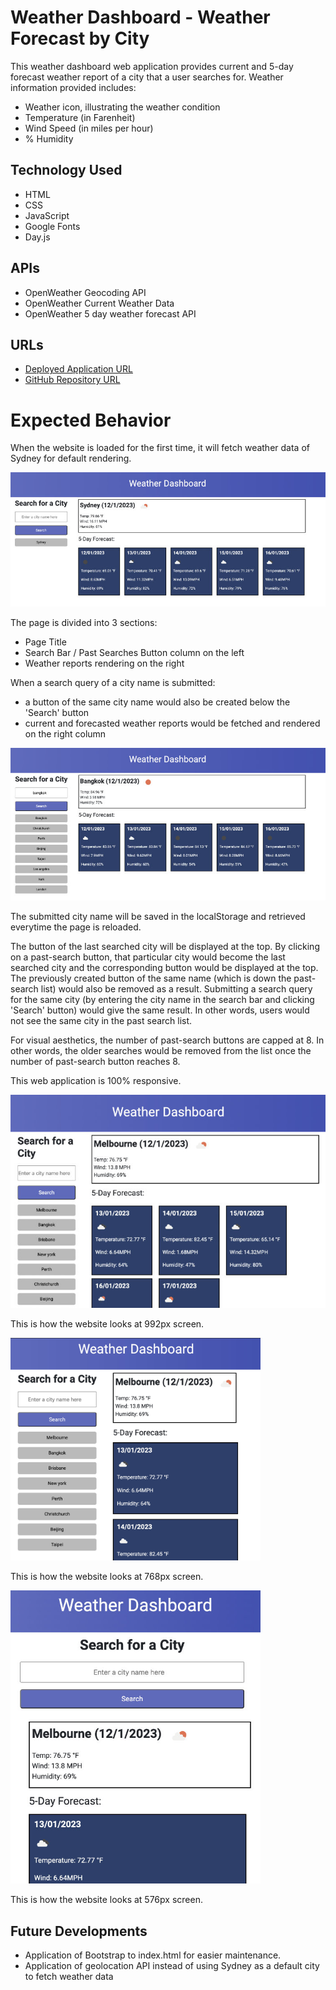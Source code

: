 # Weather Dashboard - Weather Forecast by City

This weather dashboard web application provides current and 5-day forecast weather report of a city that a user searches for. Weather information provided includes:
- Weather icon, illustrating the weather condition
- Temperature (in Farenheit)
- Wind Speed (in miles per hour)
- % Humidity

## Technology Used
- HTML
- CSS
- JavaScript
- Google Fonts
- Day.js

## APIs
- OpenWeather Geocoding API
- OpenWeather Current Weather Data
- OpenWeather 5 day weather forecast API

## URLs
- [Deployed Application URL]()
- [GitHub Repository URL](https://github.com/jouriena11/weather-forecast-by-city-dashboard)

# Expected Behavior

When the website is loaded for the first time, it will fetch weather data of Sydney for default rendering.

<p align="left">
    <img src="./assets/img/init-city-search-sydney.jpg">
</p>

The page is divided into 3 sections:
- Page Title
- Search Bar / Past Searches Button column on the left
- Weather reports rendering on the right

When a search query of a city name is submitted: 
- a button of the same city name would also be created below the 'Search' button
- current and forecasted weather reports would be fetched and rendered on the right column

<p align="left">
    <img src="./assets/img/past-search-buttons.jpg">
</p>

The submitted city name will be saved in the localStorage and retrieved everytime the page is reloaded.

The button of the last searched city will be displayed at the top. By clicking on a past-search button, that particular city would become the last searched city and the corresponding button would be displayed at the top. The previously created button of the same name (which is down the past-search list) would also be removed as a result. Submitting a search query for the same city (by entering the city name in the search bar and clicking 'Search' button) would give the same result. In other words, users would not see the same city in the past search list. 

For visual aesthetics, the number of past-search buttons are capped at 8. In other words, the older searches would be removed from the list once the number of past-search button reaches 8.

This web application is 100% responsive.


<p align="left">
    <img width="600px" src="./assets/img/responsive-992px.jpg">
</p>

This is how the website looks at 992px screen.

<p align="left">
    <img width="400px" src="./assets/img/responsive-768px.jpg">
</p>

This is how the website looks at 768px screen.


<p align="left">
    <img width="400px" src="./assets/img/responsive-576px.jpg">
</p>

This is how the website looks at 576px screen.

## Future Developments
- Application of Bootstrap to index.html for easier maintenance.
- Application of geolocation API instead of using Sydney as a default city to fetch weather data